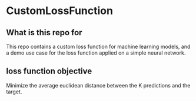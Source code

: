 # CustomLossFunction

## What is this repo for
This repo contains a custom loss function for machine learning models, and a demo use case for the loss function applied on a simple neural network.

## loss function objective
Minimize the average euclidean distance between the K predictions and the target.




